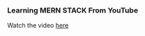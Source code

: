### Learning MERN STACK From YouTube

Watch the video [here](https://www.youtube.com/watch?v=KNZZZ3pbqco)